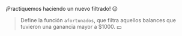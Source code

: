 ¡Practiquemos haciendo un nuevo filtrado! :wink:

> Define la función `afortunados`, que filtra aquellos balances que tuvieron una ganancia mayor a $1000. :dollar:
